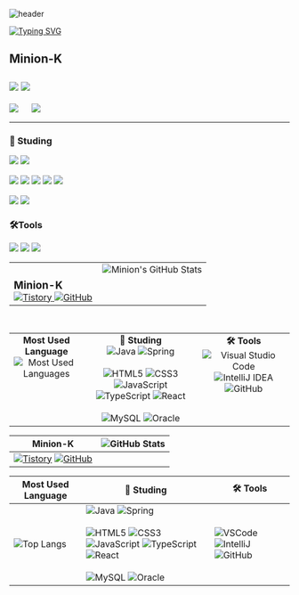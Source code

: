 ![header](https://capsule-render.vercel.app/api?type=speech&color=gradient&customColorList=15&height=200&section=header&text=Minion's%20Github&fontSize=50&animation=twinkling&fontAlign=71&fontAlignY=40)

[![Typing SVG](https://readme-typing-svg.demolab.com?font=Fira+Code&weight=500&pause=1000&color=F7789B&vCenter=true&width=435&lines=Welcome+Minion's+Github!%E2%AD%90)](https://git.io/typing-svg)

## Minion-K <br><br> <a href="https://minion-g.tistory.com/"><img src="https://img.shields.io/badge/tistory-eb531f?style=for-the-badge&logo=tistory&logoColor=white"/></a> <a href="https://github.com/minion-K"><img src="https://img.shields.io/badge/github-%23181717.svg?&style=for-the-badge&logo=github&logoColor=white" /></a>

<p>
  <img src="https://github-readme-stats.vercel.app/api/top-langs/?username=minion-K"/>
  &nbsp;&nbsp;&nbsp;&nbsp;
  <img src="https://github-readme-stats.vercel.app/api?username=minion-K&show_icons=true&theme=radical"/>
</p>

<hr>

### 📖 Studing</h2> 
<img src="https://img.shields.io/badge/java-%23007396.svg?&style=for-the-badge&logo=java&logoColor=white" /> <img src="https://img.shields.io/badge/spring-%236DB33F.svg?&style=for-the-badge&logo=spring&logoColor=white" />
<br>
<br>
<img src="https://img.shields.io/badge/html5-%23E34F26.svg?&style=for-the-badge&logo=html5&logoColor=white" />
<img src="https://img.shields.io/badge/css3-%231572B6.svg?&style=for-the-badge&logo=css3&logoColor=white" />
<img src="https://img.shields.io/badge/javascript-%23F7DF1E.svg?&style=for-the-badge&logo=javascript&logoColor=black" />
<img src="https://img.shields.io/badge/typescript-%233178C6.svg?&style=for-the-badge&logo=typescript&logoColor=white" />
<img src="https://img.shields.io/badge/react-%2361DAFB.svg?&style=for-the-badge&logo=react&logoColor=black" />
<br>
<br>
<img src="https://img.shields.io/badge/mysql-%234479A1.svg?&style=for-the-badge&logo=mysql&logoColor=white" />
<img src="https://img.shields.io/badge/oracle-%23F80000.svg?&style=for-the-badge&logo=oracle&logoColor=white" />
  



### 🛠️Tools
<img src="https://img.shields.io/badge/visual%20studio%20code-%23007ACC.svg?&style=for-the-badge&logo=visual%20studio%20code&logoColor=white" /> <img src="https://img.shields.io/badge/intellij%20idea-%23000000.svg?&style=for-the-badge&logo=intellij%20idea&logoColor=white" />
<img src="https://img.shields.io/badge/github-%23181717.svg?&style=for-the-badge&logo=github&logoColor=white" />

<table border="0" style="width: 100%; border-collapse: collapse; border-spacing: 0;">
  <tr>
    <td style="vertical-align: top;">
      <h3 style="margin-bottom: 0;">Minion-K</h3>
      <a href="https://minion-g.tistory.com/" target="_blank" rel="noopener noreferrer">
        <img src="https://img.shields.io/badge/tistory-eb531f?style=for-the-badge&logo=tistory&logoColor=white" alt="Tistory" />
      </a>
      <a href="https://github.com/minion-K" target="_blank" rel="noopener noreferrer">
        <img src="https://img.shields.io/badge/github-%23181717.svg?&style=for-the-badge&logo=github&logoColor=white" alt="GitHub" />
      </a>
    </td>
    <td style="vertical-align: top; text-align: right; width: 55%;">
      <img src="https://github-readme-stats.vercel.app/api?username=minion-K&show_icons=true&theme=radical" alt="Minion's GitHub Stats" />
    </td>
  </tr>
</table>

<br />

<table border="0" style="width: 100%; border-collapse: collapse; border-spacing: 0;">
  <tr>
    <td style="vertical-align: top; text-align: center;">
      <strong>Most Used Language</strong><br />
      <img src="https://github-readme-stats.vercel.app/api/top-langs/?username=minion-K" alt="Most Used Languages" />
    </td>
    <td style="vertical-align: top; text-align: center;">
      <strong>📖 Studing</strong><br />
      <img src="https://img.shields.io/badge/java-%23007396.svg?&style=for-the-badge&logo=java&logoColor=white" alt="Java" />
      <img src="https://img.shields.io/badge/spring-%236DB33F.svg?&style=for-the-badge&logo=spring&logoColor=white" alt="Spring" />
      <br /><br />
      <img src="https://img.shields.io/badge/html5-%23E34F26.svg?&style=for-the-badge&logo=html5&logoColor=white" alt="HTML5" />
      <img src="https://img.shields.io/badge/css3-%231572B6.svg?&style=for-the-badge&logo=css3&logoColor=white" alt="CSS3" />
      <img src="https://img.shields.io/badge/javascript-%23F7DF1E.svg?&style=for-the-badge&logo=javascript&logoColor=black" alt="JavaScript" />
      <img src="https://img.shields.io/badge/typescript-%233178C6.svg?&style=for-the-badge&logo=typescript&logoColor=white" alt="TypeScript" />
      <img src="https://img.shields.io/badge/react-%2361DAFB.svg?&style=for-the-badge&logo=react&logoColor=black" alt="React" />
      <br /><br />
      <img src="https://img.shields.io/badge/mysql-%234479A1.svg?&style=for-the-badge&logo=mysql&logoColor=white" alt="MySQL" />
      <img src="https://img.shields.io/badge/oracle-%23F80000.svg?&style=for-the-badge&logo=oracle&logoColor=white" alt="Oracle" />
    </td>
    <td style="vertical-align: top; text-align: center;">
      <strong>🛠️ Tools</strong><br />
      <img src="https://img.shields.io/badge/visual%20studio%20code-%23007ACC.svg?&style=for-the-badge&logo=visual%20studio%20code&logoColor=white" alt="Visual Studio Code" />
      <img src="https://img.shields.io/badge/intellij%20idea-%23000000.svg?&style=for-the-badge&logo=intellij%20idea&logoColor=white" alt="IntelliJ IDEA" />
      <img src="https://img.shields.io/badge/github-%23181717.svg?&style=for-the-badge&logo=github&logoColor=white" alt="GitHub" />
    </td>
  </tr>
</table>

| Minion-K                                                                 | ![GitHub Stats](https://github-readme-stats.vercel.app/api?username=minion-K&show_icons=true&theme=radical) |
|--------------------------------------------------------------------------|----------------------------------------------------------------------------------------------------------|
| [![Tistory](https://img.shields.io/badge/tistory-eb531f?style=for-the-badge&logo=tistory&logoColor=white)](https://minion-g.tistory.com/) [![GitHub](https://img.shields.io/badge/github-%23181717.svg?&style=for-the-badge&logo=github&logoColor=white)](https://github.com/minion-K) |                                                                                                          |

| Most Used Language                                                        | 📖 Studing                                                                                              | 🛠️ Tools                                                                                              |
|--------------------------------------------------------------------------|-------------------------------------------------------------------------------------------------------|-----------------------------------------------------------------------------------------------------|
| ![Top Langs](https://github-readme-stats.vercel.app/api/top-langs/?username=minion-K) | ![Java](https://img.shields.io/badge/java-%23007396.svg?&style=for-the-badge&logo=java&logoColor=white) ![Spring](https://img.shields.io/badge/spring-%236DB33F.svg?&style=for-the-badge&logo=spring&logoColor=white) <br><br> ![HTML5](https://img.shields.io/badge/html5-%23E34F26.svg?&style=for-the-badge&logo=html5&logoColor=white) ![CSS3](https://img.shields.io/badge/css3-%231572B6.svg?&style=for-the-badge&logo=css3&logoColor=white) ![JavaScript](https://img.shields.io/badge/javascript-%23F7DF1E.svg?&style=for-the-badge&logo=javascript&logoColor=black) ![TypeScript](https://img.shields.io/badge/typescript-%233178C6.svg?&style=for-the-badge&logo=typescript&logoColor=white) ![React](https://img.shields.io/badge/react-%2361DAFB.svg?&style=for-the-badge&logo=react&logoColor=black) <br><br> ![MySQL](https://img.shields.io/badge/mysql-%234479A1.svg?&style=for-the-badge&logo=mysql&logoColor=white) ![Oracle](https://img.shields.io/badge/oracle-%23F80000.svg?&style=for-the-badge&logo=oracle&logoColor=white) | ![VSCode](https://img.shields.io/badge/visual%20studio%20code-%23007ACC.svg?&style=for-the-badge&logo=visual%20studio%20code&logoColor=white) ![IntelliJ](https://img.shields.io/badge/intellij%20idea-%23000000.svg?&style=for-the-badge&logo=intellij%20idea&logoColor=white) ![GitHub](https://img.shields.io/badge/github-%23181717.svg?&style=for-the-badge&logo=github&logoColor=white) |


<!--
**minion-K/minion-K** is a ✨ _special_ ✨ repository because its `README.md` (this file) appears on your GitHub profile.

Here are some ideas to get you started:

- 🔭 I’m currently working on ...
- 🌱 I’m currently learning ...
- 👯 I’m looking to collaborate on ...
- 🤔 I’m looking for help with ...
- 💬 Ask me about ...
- 📫 How to reach me: ...
- 😄 Pronouns: ...
- ⚡ Fun fact: ...
-->
